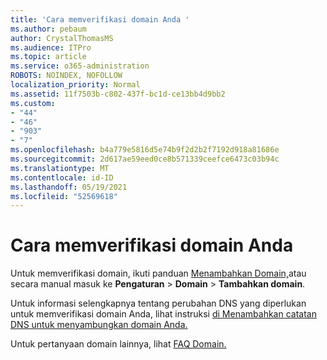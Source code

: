 ```yaml
---
title: 'Cara memverifikasi domain Anda '
ms.author: pebaum
author: CrystalThomasMS
ms.audience: ITPro
ms.topic: article
ms.service: o365-administration
ROBOTS: NOINDEX, NOFOLLOW
localization_priority: Normal
ms.assetid: 11f7503b-c802-437f-bc1d-ce13bb4d9bb2
ms.custom:
- "44"
- "46"
- "903"
- "7"
ms.openlocfilehash: b4a779e5816d5e74b9f2d2b2f7192d918a81686e
ms.sourcegitcommit: 2d617ae59eed0ce8b571339ceefce6473c03b94c
ms.translationtype: MT
ms.contentlocale: id-ID
ms.lasthandoff: 05/19/2021
ms.locfileid: "52569618"
---
```

# <a name="how-to-verify-your-domain"></a>Cara memverifikasi domain Anda

Untuk memverifikasi domain, ikuti panduan [Menambahkan Domain,](https://admin.microsoft.com/Adminportal#/Domains/Wizard)atau secara manual masuk ke **Pengaturan**  >  **Domain**  >  **Tambahkan domain**.

Untuk informasi selengkapnya tentang perubahan DNS yang diperlukan untuk memverifikasi domain Anda, lihat instruksi [di Menambahkan catatan DNS untuk menyambungkan domain Anda.](/microsoft-365/admin/get-help-with-domains/create-dns-records-at-any-dns-hosting-provider)

Untuk pertanyaan domain lainnya, lihat [FAQ Domain.](/microsoft-365/admin/setup/domains-faq)
